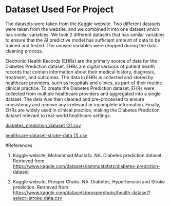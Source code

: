 
# Dataset Used For Project

The datasets were taken from the Kaggle website. Two different datasets were taken from the website, and we combined it into one dataset which has similar variables. We took 2 different datasets that has similar variables to ensure that the AI predictive model has sufficient amount of data to be trained and tested. The unused variables were dropped during the data cleaning process. 

Electronic Health Records (EHRs) are the primary source of data for the Diabetes Prediction dataset. EHRs are digital versions of patient health records that contain information about their medical history, diagnosis, treatment, and outcomes. The data in EHRs is collected and stored by healthcare providers, such as hospitals and clinics, as part of their routine clinical practice. To create the Diabetes Prediction dataset, EHRs were collected from multiple healthcare providers and aggregated into a single dataset. The data was then cleaned and pre-processed to ensure consistency and remove any irrelevant or incomplete information. Finally, EHRs are widely used in clinical practice, making the Diabetes Prediction dataset relevant to real-world healthcare settings.

[diabetes_prediction_dataset (2).csv](https://github.com/Giridhev/Exploring-the-Factors-Contributing-to-Obesity-using-Data-Analysis-Approach/files/11412397/diabetes_prediction_dataset.2.csv)

[healthcare-dataset-stroke-data (1).csv](https://github.com/Giridhev/Exploring-the-Factors-Contributing-to-Obesity-using-Data-Analysis-Approach/files/11412399/healthcare-dataset-stroke-data.1.csv)


#References

1. Kaggle website, Mohammad Mustafa. NA. Diabetes prediction dataset. Retrieved from https://www.kaggle.com/datasets/iammustafatz/diabetes-prediction-dataset 

2. Kaggle website, Prosper Chuks. NA. Diabetes, Hypertension and Stroke prediction. Retrieved from https://www.kaggle.com/datasets/prosperchuks/health-dataset?select=stroke_data.csv

